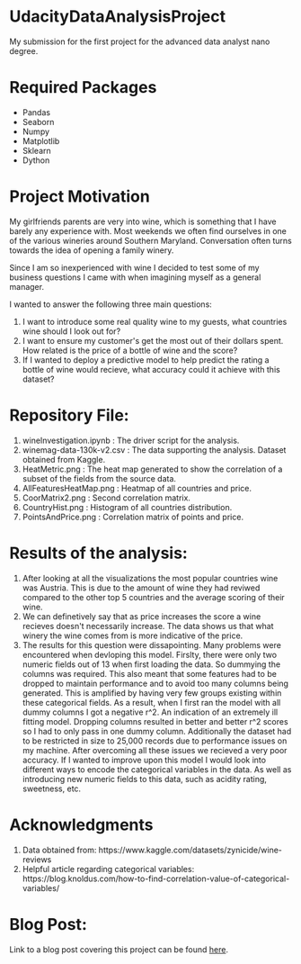 # UdacityDataAnalysisProject
My submission for the first project for the advanced data analyst nano degree.

# Required Packages
<ul>
  <li>Pandas</li>
  <li>Seaborn</li>
  <li>Numpy</li>
  <li>Matplotlib</li>
  <li>Sklearn</li>
  <li>Dython</li>
</ul>

# Project Motivation
My girlfriends parents are very into wine, which is something that I have barely any experience with. Most weekends we often find ourselves in one of the various wineries around Southern Maryland. Conversation often turns towards the idea of opening a family winery. 

Since I am so inexperienced with wine I decided to test some of my business questions I came with when imagining myself as a general manager.

I wanted to answer the following three main questions:
<ol>
  <li>I want to introduce some real quality wine to my guests, what countries wine should I look out for?</li>
  <li>I want to ensure my customer's get the most out of their dollars spent. How related is the price of a bottle of wine and the score?</li>
  <li>If I wanted to deploy a predictive model to help predict the rating a bottle of wine would recieve, what accuracy could it achieve with this dataset?</li>
</ol>

# Repository File:
<ol>
  <li>wineInvestigation.ipynb : The driver script for the analysis.</li>
  <li>winemag-data-130k-v2.csv : The data supporting the analysis. Dataset obtained from Kaggle.</li>
  <li>HeatMetric.png : The heat map generated to show the correlation of a subset of the fields from the source data.</li>
  <li>AllFeaturesHeatMap.png : Heatmap of all countries and price.</li>
  <li>CoorMatrix2.png : Second correlation matrix.</li>
  <li>CountryHist.png : Histogram of all countries distribution.</li>
  <li>PointsAndPrice.png : Correlation matrix of points and price.</li>
</ol>

# Results of the analysis:
<ol>
  <li>After looking at all the visualizations the most popular countries wine was Austria. This is due to the amount of wine they had reviwed compared to the other top 5 countries and the average scoring of their wine.</li>
  <li>We can definetively say that as price increases the score a wine recieves doesn't necessarily increase. The data shows us that what winery the wine comes from is more indicative of the price.</li>
  <li>The results for this question were dissapointing. Many problems were encountered when devloping this model. Firslty, there were only two numeric fields out of 13 when first loading the data. So dummying the columns was required. This also meant that some features had to be dropped to maintain performance and to avoid too many columns being generated. This is amplified by having very few groups existing within these categorical fields. As a result, when I first ran the model with all dummy columns I got a negative r^2. An indication of an extremely ill fitting model. Dropping columns resulted in better and better r^2 scores so I had to only pass in one dummy column. Additionally the dataset had to be restricted in size to 25,000 records due to performance issues on my machine. After overcoming all these issues we recieved a very poor accuracy. If I wanted to improve upon this model I would look into different ways to encode the categorical variables in the data. As well as introducing new numeric fields to this data, such as acidity rating, sweetness, etc.</li>
</ol>

# Acknowledgments
<ol>
  <li>Data obtained from: https://www.kaggle.com/datasets/zynicide/wine-reviews</li>
  <li>Helpful article regarding categorical variables: https://blog.knoldus.com/how-to-find-correlation-value-of-categorical-variables/</li>
</ol>

# Blog Post:
Link to a blog post covering this project can be found [here](https://medium.com/@brandon.c.nutting/machine-learning-wine-c7d3b2cc20bc).